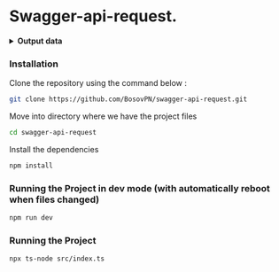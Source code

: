 # Swagger-api-request.

<details><summary><b>Output data</b></summary>

```sh
[
{
    id: 4,
    category: { id: 1, name: 'Dogs' },
    name: 'Dog 1',
    photoUrls: [ 'url1', 'url2' ],
    tags: [ [Object], [Object] ],
    status: 'available'
},
{
    id: 7,
    category: { id: 4, name: 'Lions' },
    name: 'Lion 1',
    photoUrls: [ 'url1', 'url2' ],
    tags: [ [Object], [Object] ],
    status: 'available'
},
{
    id: 8,
    category: { id: 4, name: 'Lions' },
    name: 'Lion 2',
    photoUrls: [ 'url1', 'url2' ],
    tags: [ [Object], [Object] ],
    status: 'available'
}, 
... other ]
```
</details>

### Installation

Clone the repository using the command below :
```bash
git clone https://github.com/BosovPN/swagger-api-request.git
```

Move into directory where we have the project files 
```bash
cd swagger-api-request
```

Install the dependencies
```bash
npm install
```

### Running the Project in dev mode (with automatically reboot when files changed)
```bash
npm run dev
```

### Running the Project
```bash
npx ts-node src/index.ts
```